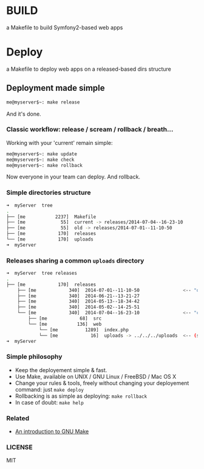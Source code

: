 BUILD
=====

a Makefile to build Symfony2-based web apps

Deploy
======

a Makefile to deploy web apps on a released-based dirs structure


## Deployment made simple

```bash
me@myserver$~: make release

```

And it's done.

### Classic workflow: release / scream / rollback / breath...

Working with your 'current' remain simple:

```bash
me@myserver$~: make update
me@myserver$~: make check
me@myserver$~: make rollback
```

Now everyone in your team can deploy. And rollback.

### Simple directories structure

```bash
➜  myServer  tree
.
├── [me           2237]  Makefile
├── [me             55]  current -> releases/2014-07-04--16-23-10
├── [me             55]  old -> releases/2014-07-01--11-10-50
├── [me            170]  releases
└── [me            170]  uploads
➜  myServer
```

### Releases sharing a common `uploads` directory

```bash
➜  myServer  tree releases
.
├── [me            170]  releases
    ├── [me            340]  2014-07-01--11-10-50                <-- "old"
    ├── [me            340]  2014-06-21--13-21-27
    ├── [me            340]  2014-05-13--18-34-42
    ├── [me            340]  2014-05-02--14-25-51
    └── [me            340]  2014-07-04--16-23-10                <-- "current"
        ├── [me            68]  src
        └── [me           136]  web
            └── [me          1289]  index.php
            └── [me            16]  uploads -> ../../../uploads  <-- (shared)
➜  myServer
```

### Simple philosophy

- Keep the deployement simple & fast.
- Use Make, available on UNIX / GNU Linux / FreeBSD / Mac OS X
- Change your rules & tools, freely without changing your deployement command: just `make deploy`
- Rollbacking is as simple as deploying: `make rollback`
- In case of doubt: `make help`

### Related

- [An introduction to GNU Make](http://www.gnu.org/software/make/manual/make.html#Introduction)

### LICENSE

MIT
